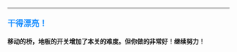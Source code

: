 ----------

#### <font color=#1E90FF size=4>**干得漂亮！**</font>



#### 移动的桥，地板的开关增加了本关的难度。但你做的非常好！继续努力！
